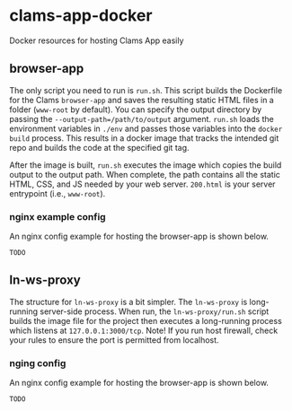 # clams-app-docker
Docker resources for hosting Clams App easily

## browser-app

The only script you need to run is `run.sh`. This script builds the Dockerfile for the Clams `browser-app` and saves the resulting static HTML files in a folder (`www-root` by default). You can specify the output directory by passing the `--output-path=/path/to/output` argument. `run.sh` loads the environment variables in `./env` and passes those variables into the `docker build` process. This results in a docker image that tracks the intended git repo and builds the code at the specified git tag.

After the image is built, `run.sh` executes the image which copies the build output to the output path. When complete, the path contains all the static HTML, CSS, and JS needed by your web server. `200.html` is your server entrypoint (i.e., `www-root`). 

### nginx example config

An nginx config example for hosting the browser-app is shown below.

```text
TODO

```

## ln-ws-proxy

The structure for `ln-ws-proxy` is a bit simpler. The `ln-ws-proxy` is long-running server-side process. When run, the `ln-ws-proxy/run.sh` script builds the image file for the project then executes a long-running process which listens at `127.0.0.1:3000/tcp`. Note! If you run host firewall, check your rules to ensure the port is permitted from localhost.

### nging config

An nginx config example for hosting the browser-app is shown below.

```text
TODO

```